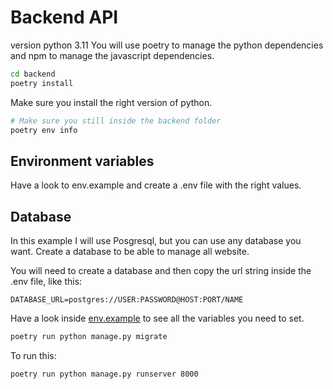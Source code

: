 # Backend API
version python 3.11
You will use poetry to manage the python dependencies and npm to manage the javascript dependencies.

```bash
cd backend
poetry install
```

Make sure you install the right version of python.

```bash
# Make sure you still inside the backend folder
poetry env info
```

## Environment variables
Have a look to env.example and create a .env file with the right values.

## Database
In this example I will use Posgresql, but you can use any database you want. 
Create a database to be able to manage all website.

You will need to create a database and then copy the url string inside the .env file, like this:

```
DATABASE_URL=postgres://USER:PASSWORD@HOST:PORT/NAME
```

Have a look inside [env.example](env.example) to see all the variables you need to set.

```bash
poetry run python manage.py migrate
```


To run this:

```bash
poetry run python manage.py runserver 8000
```